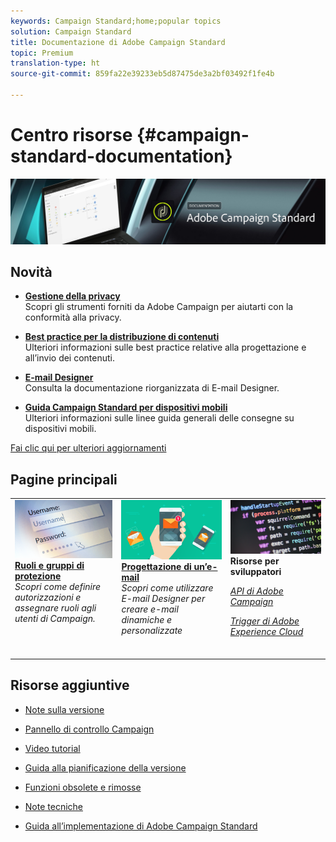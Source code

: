 ```yaml
---
keywords: Campaign Standard;home;popular topics
solution: Campaign Standard
title: Documentazione di Adobe Campaign Standard
topic: Premium
translation-type: ht
source-git-commit: 859fa22e39233eb5d87475de3a2bf03492f1fe4b

---
```



# Centro risorse {#campaign-standard-documentation}

![](start/using/assets/banner_acs_doc.jpg)

## Novità

* **[Gestione della privacy](https://helpx.adobe.com/it/campaign/kb/campaign-privacy.html)**<br/>
Scopri gli strumenti forniti da Adobe Campaign per aiutarti con la conformità alla privacy.

* **[Best practice per la distribuzione di contenuti](https://helpx.adobe.com/it/campaign/kb/delivery-best-practices.html)**<br/>
Ulteriori informazioni sulle best practice relative alla progettazione e all’invio dei contenuti.

* **[E-mail Designer](designing/using/designing-content-in-adobe-campaign.md)**<br/>Consulta la documentazione riorganizzata di E-mail Designer.

* **[Guida Campaign Standard per dispositivi mobili](Https://helpx.adobe.com/it/campaign/kb/acs-mobile.html)**<br/>
Ulteriori informazioni sulle linee guida generali delle consegne su dispositivi mobili.

[Fai clic qui per ulteriori aggiornamenti](rn/using/documentation-updates.md)

## Pagine principali

<table>
<tr>
  <td valign="top">
    <a href="administration/using/about-access-management.md">
      <img alt="Ruoli" src="start/using/assets/roles.png"/>
    </a>
    <div>
    <a href="administration/using/about-access-management.md"><strong>Ruoli e gruppi di protezione</strong></a>
    </div>
    <em>Scopri come definire autorizzazioni e assegnare ruoli agli utenti di Campaign.</em>
    <br>
  </td>
  <td valign="top">
    <a href="designing/using/designing-content-in-adobe-campaign.md">
      <img alt="Finestra di progettazione e-mail" src="start/using/assets/design.png" />
    </a>
    <div>
    <a href="designing/using/designing-content-in-adobe-campaign.md"><strong>Progettazione di un’e-mail</strong></a>
    </div>
    <em>Scopri come utilizzare E-mail Designer per creare e-mail dinamiche e personalizzate</em>
    <br>
  </td>
  <td valign="top">
       <img alt="Sviluppatori" src="start/using/assets/dev.png" />
    <div>
    <strong>Risorse per sviluppatori</strong>
    </div>
    <p><em><a href="api/using/about-campaign-standard-apis.md">API di Adobe Campaign</a></em></p>
    <p><em><a href="integrating/using/about-adobe-experience-cloud-triggers.md">Trigger di Adobe Experience Cloud</a></em></p>
    <br>
  </td>
</tr>
</table>


## Risorse aggiuntive

* [Note sulla versione](rn/using/release-notes.md)

* [Pannello di controllo Campaign](https://docs.adobe.com/content/help/it-IT/control-panel/using/control-panel-home.html)

* [Video tutorial](https://docs.adobe.com/content/help/en/campaign-learn/campaign-standard-tutorials/overview.html)

* [Guida alla pianificazione della versione](https://helpx.adobe.com/it/campaign/kb/acs-release-planning.html)

* [Funzioni obsolete e rimosse](https://helpx.adobe.com/it/campaign/kb/acs-deprecated-and-removed-features.html)

* [Note tecniche](https://helpx.adobe.com/it/campaign/kb/acs-article-list.html)

* [Guida all’implementazione di Adobe Campaign Standard](https://helpx.adobe.com/it/campaign/kb/campaign-standard-implementation-guide.html)
